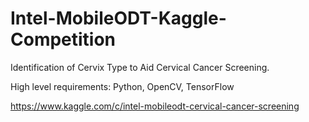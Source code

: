 # Intel-MobileODT-Kaggle-Competition

Identification of Cervix Type to Aid Cervical Cancer Screening. 

High level requirements: Python, OpenCV, TensorFlow

https://www.kaggle.com/c/intel-mobileodt-cervical-cancer-screening
